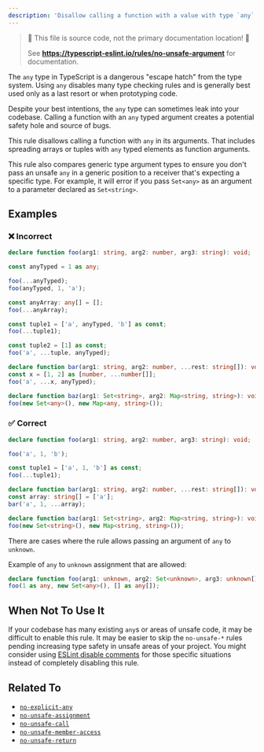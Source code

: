 ```yaml
---
description: 'Disallow calling a function with a value with type `any`.'
---
```


> 🛑 This file is source code, not the primary documentation location! 🛑
>
> See **https://typescript-eslint.io/rules/no-unsafe-argument** for documentation.

The `any` type in TypeScript is a dangerous "escape hatch" from the type system.
Using `any` disables many type checking rules and is generally best used only as a last resort or when prototyping code.

Despite your best intentions, the `any` type can sometimes leak into your codebase.
Calling a function with an `any` typed argument creates a potential safety hole and source of bugs.

This rule disallows calling a function with `any` in its arguments.
That includes spreading arrays or tuples with `any` typed elements as function arguments.

This rule also compares generic type argument types to ensure you don't pass an unsafe `any` in a generic position to a receiver that's expecting a specific type.
For example, it will error if you pass `Set<any>` as an argument to a parameter declared as `Set<string>`.

## Examples

<!--tabs-->

### ❌ Incorrect

```ts
declare function foo(arg1: string, arg2: number, arg3: string): void;

const anyTyped = 1 as any;

foo(...anyTyped);
foo(anyTyped, 1, 'a');

const anyArray: any[] = [];
foo(...anyArray);

const tuple1 = ['a', anyTyped, 'b'] as const;
foo(...tuple1);

const tuple2 = [1] as const;
foo('a', ...tuple, anyTyped);

declare function bar(arg1: string, arg2: number, ...rest: string[]): void;
const x = [1, 2] as [number, ...number[]];
foo('a', ...x, anyTyped);

declare function baz(arg1: Set<string>, arg2: Map<string, string>): void;
foo(new Set<any>(), new Map<any, string>());
```

### ✅ Correct

```ts
declare function foo(arg1: string, arg2: number, arg3: string): void;

foo('a', 1, 'b');

const tuple1 = ['a', 1, 'b'] as const;
foo(...tuple1);

declare function bar(arg1: string, arg2: number, ...rest: string[]): void;
const array: string[] = ['a'];
bar('a', 1, ...array);

declare function baz(arg1: Set<string>, arg2: Map<string, string>): void;
foo(new Set<string>(), new Map<string, string>());
```

<!--/tabs-->

There are cases where the rule allows passing an argument of `any` to `unknown`.

Example of `any` to `unknown` assignment that are allowed:

```ts showPlaygroundButton
declare function foo(arg1: unknown, arg2: Set<unknown>, arg3: unknown[]): void;
foo(1 as any, new Set<any>(), [] as any[]);
```

## When Not To Use It

If your codebase has many existing `any`s or areas of unsafe code, it may be difficult to enable this rule.
It may be easier to skip the `no-unsafe-*` rules pending increasing type safety in unsafe areas of your project.
You might consider using [ESLint disable comments](https://eslint.org/docs/latest/use/configure/rules#using-configuration-comments-1) for those specific situations instead of completely disabling this rule.

## Related To

- [`no-explicit-any`](./no-explicit-any.md)
- [`no-unsafe-assignment`](./no-unsafe-assignment.md)
- [`no-unsafe-call`](./no-unsafe-call.md)
- [`no-unsafe-member-access`](./no-unsafe-member-access.md)
- [`no-unsafe-return`](./no-unsafe-return.md)
